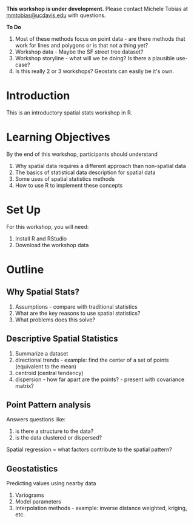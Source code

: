 **This workshop is under development.**  Please contact Michele Tobias at mmtobias@ucdavis.edu with questions.

**To Do**
1. Most of these methods focus on point data - are there methods that work for lines and polygons or is that not a thing yet?
2. Workshop data - Maybe the SF street tree dataset?
3. Workshop storyline - what will we be doing?  Is there a plausible use-case?
4. Is this really 2 or 3 workshops? Geostats can easily be it's own.



# Introduction
This is an introductory spatial stats workshop in R.

# Learning Objectives
By the end of this workshop, participants should understand
1. Why spatial data requires a different approach than non-spatial data
1. The basics of statistical data description for spatial data
1. Some uses of spatial statistics methods
1. How to use R to implement these concepts

# Set Up
For this workshop, you will need:
1. Install R and RStudio
1. Download the workshop data

# Outline

## Why Spatial Stats?
1. Assumptions - compare with traditional statistics
1. What are the key reasons to use spatial statistics?  
1. What problems does this solve?

## Descriptive Spatial Statistics
1. Summarize a dataset
1. directional trends - example: find the center of a set of points (equivalent to the mean)
1. centroid (central tendency)
1. dispersion - how far apart are the points? - present with covariance matrix?

## Point Pattern analysis
Answers questions like:
1. is there a structure to the data?
1. is the data clustered or dispersed?

Spatial regression = what factors contribute to the spatial pattern?

## Geostatistics
Predicting values using nearby data

1. Variograms
1. Model parameters
1. Interpolation methods - example: inverse distance weighted, kriging, etc.
